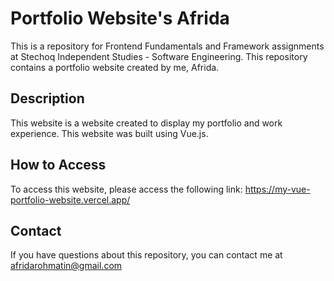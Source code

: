 # Portfolio Website's Afrida

This is a repository for Frontend Fundamentals and Framework assignments at Stechoq Independent Studies - Software Engineering. This repository contains a portfolio website created by me, Afrida.

## Description

This website is a website created to display my portfolio and work experience. This website was built using Vue.js.

## How to Access

To access this website, please access the following link:
https://my-vue-portfolio-website.vercel.app/

## Contact

If you have questions about this repository, you can contact me at afridarohmatin@gmail.com
